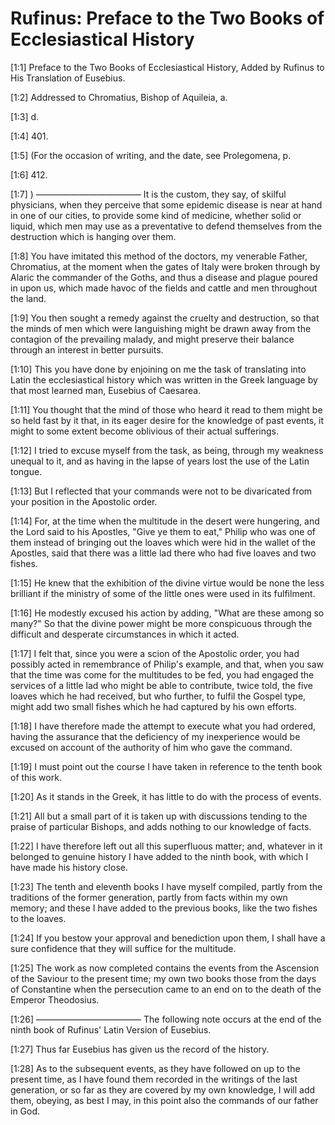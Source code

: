 # Rufinus: Preface to the Two Books of Ecclesiastical History

[1:1] Preface to the Two Books of Ecclesiastical History, Added by Rufinus to His Translation of Eusebius.

[1:2] Addressed to Chromatius, Bishop of Aquileia, a.

[1:3] d.

[1:4] 401.

[1:5] (For the occasion of writing, and the date, see Prolegomena, p.

[1:6] 412.

[1:7] )  ————————————  It is the custom, they say, of skilful physicians, when they perceive that some epidemic disease is near at hand in one of our cities, to provide some kind of medicine, whether solid or liquid, which men may use as a preventative to defend themselves from the destruction which is hanging over them.

[1:8] You have imitated this method of the doctors, my venerable Father, Chromatius, at the moment when the gates of Italy were broken through by Alaric the commander of the Goths, and thus a disease and plague poured in upon us, which made havoc of the fields and cattle and men throughout the land.

[1:9] You then sought a remedy against the cruelty and destruction, so that the minds of men which were languishing might be drawn away from the contagion of the prevailing malady, and might preserve their balance through an interest in better pursuits.

[1:10] This you have done by enjoining on me the task of translating into Latin the ecclesiastical history which was written in the Greek language by that most learned man, Eusebius of Caesarea.

[1:11] You thought that the mind of those who heard it read to them might be so held fast by it that, in its eager desire for the knowledge of past events, it might to some extent become oblivious of their actual sufferings.

[1:12] I tried to excuse myself from the task, as being, through my weakness unequal to it, and as having in the lapse of years lost the use of the Latin tongue.

[1:13] But I reflected that your commands were not to be divaricated from your position in the Apostolic order.

[1:14] For, at the time when the multitude in the desert were hungering, and the Lord said to his Apostles, "Give ye them to eat," Philip who was one of them instead of bringing out the loaves which were hid in the wallet of the Apostles, said that there was a little lad there who had five loaves and two fishes.

[1:15] He knew that the exhibition of the divine virtue would be none the less brilliant if the ministry of some of the little ones were used in its fulfilment.

[1:16] He modestly excused his action by adding, "What are these among so many?" So that the divine power might be more conspicuous through the difficult and desperate circumstances in which it acted.

[1:17] I felt that, since you were a scion of the Apostolic order, you had possibly acted in remembrance of Philip's example, and that, when you saw that the time was come for the multitudes to be fed, you had engaged the services of a little lad who might be able to contribute, twice told, the five loaves which he had received, but who further, to fulfil the Gospel type, might add two small fishes which he had captured by his own efforts.

[1:18] I have therefore made the attempt to execute what you had ordered, having the assurance that the deficiency of my inexperience would be excused on account of the authority of him who gave the command.

[1:19] I must point out the course I have taken in reference to the tenth book of this work.

[1:20] As it stands in the Greek, it has little to do with the process of events.

[1:21] All but a small part of it is taken up with discussions tending to the praise of particular Bishops, and adds nothing to our knowledge of facts.

[1:22] I have therefore left out all this superfluous matter; and, whatever in it belonged to genuine history I have added to the ninth book, with which I have made his history close.

[1:23] The tenth and eleventh books I have myself compiled, partly from the traditions of the former generation, partly from facts within my own memory; and these I have added to the previous books, like the two fishes to the loaves.

[1:24] If you bestow your approval and benediction upon them, I shall have a sure confidence that they will suffice for the multitude.

[1:25] The work as now completed contains the events from the Ascension of the Saviour to the present time; my own two books those from the days of Constantine when the persecution came to an end on to the death of the Emperor Theodosius.

[1:26] ————————————  The following note occurs at the end of the ninth book of Rufinus' Latin Version of Eusebius.

[1:27] Thus far Eusebius has given us the record of the history.

[1:28] As to the subsequent events, as they have followed on up to the present time, as I have found them recorded in the writings of the last generation, or so far as they are covered by my own knowledge, I will add them, obeying, as best I may, in this point also the commands of our father in God.

